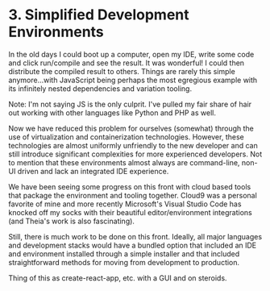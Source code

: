 # 3. Simplified Development Environments
In the old days I could boot up a computer, open my IDE, write some code and click run/compile and see the result. It was wonderful! I could then distribute the compiled result to others. Things are rarely this simple anymore...with JavaScript being perhaps the most egregious example with its infinitely nested dependencies and variation tooling.

Note: I'm not saying JS is the only culprit. I've pulled my fair share of hair out working with other languages like Python and PHP as well.

Now we have reduced this problem for ourselves (somewhat) through the use of virtualization and containerization technologies. However, these technologies are almost uniformly unfriendly to the new developer and can still introduce significant complexities for more experienced developers. Not to mention that these environments almost always are command-line, non-UI driven and lack an integrated IDE experience.

We have been seeing some progress on this front with cloud based tools that package the environment and tooling together. Cloud9 was a personal favorite of mine and more recently Microsoft's Visual Studio Code has knocked off my socks with their beautiful editor/environment integrations (and Theia's work is also fascinating).

Still, there is much work to be done on this front. Ideally, all major languages and development stacks would have a bundled option that included an IDE and environment installed through a simple installer and that included straightforward methods for moving from development to production.

Thing of this as create-react-app, etc. with a GUI and on steroids.